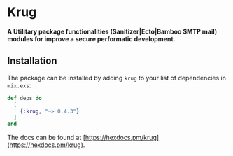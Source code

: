 # Krug

**A Utilitary package functionalities (Sanitizer|Ecto|Bamboo SMTP mail) 
modules for improve a secure performatic development.**

## Installation

The package can be installed by adding `krug` to your list of dependencies in `mix.exs`:

```elixir
def deps do
  [
    {:krug, "~> 0.4.3"}
  ]
end
```

The docs can be found at [https://hexdocs.pm/krug](https://hexdocs.pm/krug).

